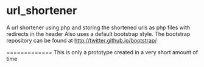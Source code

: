 url_shortener
=============

A url shortener using php and storing the shortened urls as php files with redirects in the header
Also uses a default bootstrap style.
The bootstrap repository can be found at http://twitter.github.io/bootstrap/

=============
This is only a prototype created in a very short amount of time